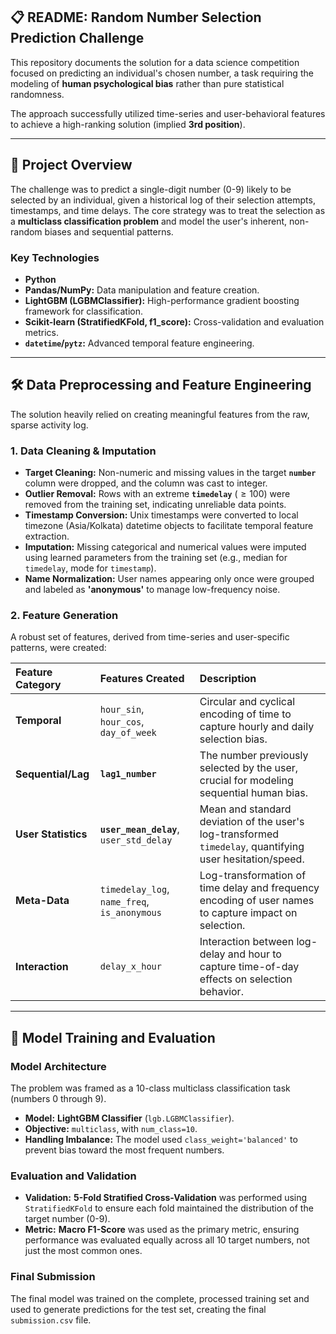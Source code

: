 ## 📋 README: Random Number Selection Prediction Challenge

This repository documents the solution for a data science competition focused on predicting an individual's chosen number, a task requiring the modeling of **human psychological bias** rather than pure statistical randomness.

The approach successfully utilized time-series and user-behavioral features to achieve a high-ranking solution (implied **3rd position**).

***

## 🚀 Project Overview

The challenge was to predict a single-digit number (0-9) likely to be selected by an individual, given a historical log of their selection attempts, timestamps, and time delays. The core strategy was to treat the selection as a **multiclass classification problem** and model the user's inherent, non-random biases and sequential patterns.

### Key Technologies

* **Python**
* **Pandas/NumPy:** Data manipulation and feature creation.
* **LightGBM (LGBMClassifier):** High-performance gradient boosting framework for classification.
* **Scikit-learn (StratifiedKFold, f1_score):** Cross-validation and evaluation metrics.
* **`datetime`/`pytz`:** Advanced temporal feature engineering.

***

## 🛠️ Data Preprocessing and Feature Engineering

The solution heavily relied on creating meaningful features from the raw, sparse activity log.

### 1. Data Cleaning & Imputation
* **Target Cleaning:** Non-numeric and missing values in the target **`number`** column were dropped, and the column was cast to integer.
* **Outlier Removal:** Rows with an extreme **`timedelay`** ($\ge 100$) were removed from the training set, indicating unreliable data points.
* **Timestamp Conversion:** Unix timestamps were converted to local timezone (Asia/Kolkata) datetime objects to facilitate temporal feature extraction.
* **Imputation:** Missing categorical and numerical values were imputed using learned parameters from the training set (e.g., median for `timedelay`, mode for `timestamp`).
* **Name Normalization:** User names appearing only once were grouped and labeled as **'anonymous'** to manage low-frequency noise.

### 2. Feature Generation

A robust set of features, derived from time-series and user-specific patterns, were created:

| Feature Category | Features Created | Description |
| :--- | :--- | :--- |
| **Temporal** | `hour_sin`, `hour_cos`, `day_of_week` | Circular and cyclical encoding of time to capture hourly and daily selection bias. |
| **Sequential/Lag** | **`lag1_number`** | The number previously selected by the user, crucial for modeling sequential human bias. |
| **User Statistics** | **`user_mean_delay`**, `user_std_delay` | Mean and standard deviation of the user's log-transformed `timedelay`, quantifying user hesitation/speed. |
| **Meta-Data** | `timedelay_log`, `name_freq`, `is_anonymous` | Log-transformation of time delay and frequency encoding of user names to capture impact on selection. |
| **Interaction** | `delay_x_hour` | Interaction between log-delay and hour to capture time-of-day effects on selection behavior. |

***

## 🧠 Model Training and Evaluation

### Model Architecture
The problem was framed as a 10-class multiclass classification task (numbers 0 through 9).

* **Model:** **LightGBM Classifier** (`lgb.LGBMClassifier`).
* **Objective:** `multiclass`, with `num_class=10`.
* **Handling Imbalance:** The model used `class_weight='balanced'` to prevent bias toward the most frequent numbers.

### Evaluation and Validation
* **Validation:** **5-Fold Stratified Cross-Validation** was performed using `StratifiedKFold` to ensure each fold maintained the distribution of the target number (0-9).
* **Metric:** **Macro F1-Score** was used as the primary metric, ensuring performance was evaluated equally across all 10 target numbers, not just the most common ones.

### Final Submission

The final model was trained on the complete, processed training set and used to generate predictions for the test set, creating the final `submission.csv` file.
